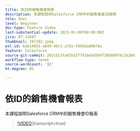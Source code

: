 ```yaml
---
title: 依ID的銷售機會報表
description: 本課程說明Salesforce CRM中的銷售機會ID報表
role: User
level: Beginner
doc-type: Feature Video
last-substantial-update: 2023-01-06T00:00:00Z
jira: KT-11687
thumbnail: 347182.jpeg
exl-id: 6ab14055-a649-40c1-a72e-fd9ddad0078a
feature: Salesforce
source-git-commit: 262cb13fa02b32f7918ebd569720b80078c2b28d
workflow-type: tm+mt
source-wordcount: '32'
ht-degree: 0%

---
```


# 依ID的銷售機會報表

本課程說明Salesforce CRM中的銷售機會ID報表

>[!VIDEO](https://video.tv.adobe.com/v/347182/?learn=on){transcript=true}
